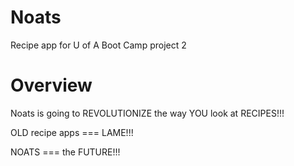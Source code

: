# Noats
Recipe app for U of A Boot Camp project 2

# Overview

Noats is going to REVOLUTIONIZE the way YOU look at RECIPES!!!

OLD recipe apps === LAME!!!

NOATS === the FUTURE!!!
